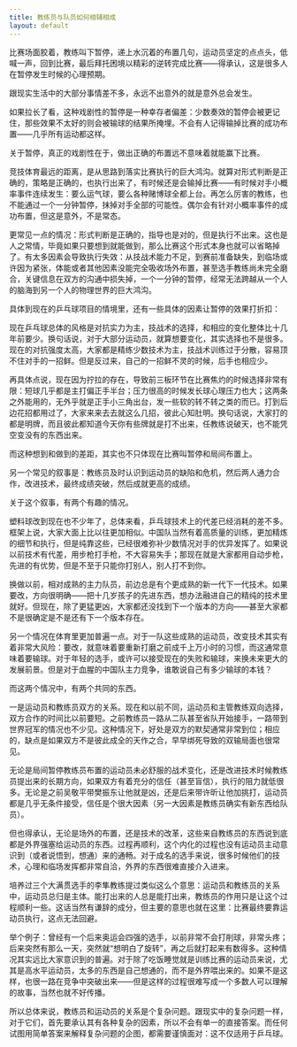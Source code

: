 ```yaml
---
title: 教练员与队员如何相辅相成
layout: default
---
```


比赛场面胶着，教练叫下暂停，递上水沉着的布置几句，运动员坚定的点点头，低喊一声，回到比赛，最后拜托困境以精彩的逆转完成比赛——得承认，这是很多人在暂停发生时候的心理预期。

跟现实生活中的大部分事情差不多，永远不出意外的就是意外总会发生。

如果拉长了看，这种戏剧性的暂停是一种幸存者偏差：少数奏效的暂停会被更记住，那些效果不太好的则会被输球的结果所掩埋。不会有人记得输掉比赛的成功布置——几乎所有运动都这样。

关于暂停，真正的戏剧性在于，做出正确的布置远不意味着就能赢下比赛。

竞技体育最远的距离，是从思路到落实比赛执行的巨大鸿沟。就算对形式判断是正确的，策略是正确的，也执行出来了，有时候还是会输掉比赛——有时候对手小概率事件连续发生：要么运气球，要么各种赌博球全都上台。再怎么厉害的教练，也不能通过一个一分钟暂停，抹掉对手全部的可能性。偶尔会有针对小概率事件的成功布置，但这是意外，不是常态。

更常见一点的情况：形式判断是正确的，指导也是对的，但是执行不出来。这也是人之常情，毕竟如果只要想到就能做到，那么比赛这个形式本身也就可以省略掉了。有太多因素会导致执行失效：从技战术能力不足，到赛前准备缺失，到临场或许因为紧张，体能或者其他因素没能完全吸收场外布置，甚至选手教练尚未完全磨合，关键信息在双方的沟通中损失掉，一个一分钟的暂停，经常无法跨越从一个人的脑海到另一个人的物理世界的巨大鸿沟。

具体到现在的乒乓球项目的情境里，还有一些具体的因素让暂停的效果打折扣：

现在乒乓球总体的风格是对抗实力为主，技战术的选择，和相应的变化整体比十几年前要少。换句话说，对于大部分运动员，就算想要变化，其实选择也不是很多。现在的对抗强度太高，大家都是精练少数技术为主，技战术训练过于分散，容易顶不住对手的一招鲜。但是反过来，自己的一招鲜不灵的时候，后手也相应少。

再具体点说，现在因为拧拉的存在，导致前三板环节在比赛焦灼的时候选择非常有限：短球几乎都是主打偏正手半台；压力很高的时候发长球心理压力也大；这两条之外能用的，无外乎就是正手小三角出台，发一些软的转不转之类的而已。打到后边花招都用过了，大家来来去去就这么几招，彼此心知肚明。换句话说，大家打的都是明牌，而且彼此都知道今天你有些牌就是打不出来，任教练说破天，也不能凭空变没有的东西出来。


而这种想到和做到的差距，其实也不只体现在比赛叫暂停和局间布置上。

另一个常见的叙事是：教练员及时认识到运动员的缺陷和危机，然后两人通力合作，改进技术，最终成绩突破，然后成就更高的成绩。

关于这个叙事，有两个有趣的情况。

塑料球改到现在也不少年了，总体来看，乒乓球技术上的代差已经消耗的差不多。框架上说，大家大面上比以往更加相似。中国队当然有着高质量的训练，更加精炼的细节和执行，但是纯靠这些，已经很难弥补少数情况对手的优异发挥了。如果说以前技术有代差，用步枪打手枪，不大容易失手；那现在就是大家都用自动步枪，先进的有优势，但是不至于只能你打别人，别人打不到你。

换做以前，相对成熟的主力队员，前边总是有个更成熟的新一代下一代技术。如果要改，方向很明确——把十几岁孩子的先进东西，想办法融进自己的精纯的技术里就好。但现在，除了更猛更凶，大家都还没找到下一个版本的方向——甚至大家都不是很确定是不是还有下一个版本存在。

另一个情况在体育里更加普遍一点。对于一队这些成熟的运动员，改变技术其实有着非常大风险：要改，就意味着要重新打磨之前成千上万小时的习惯，而这通常意味着要输球。对于年轻的选手，或许可以接受现在的失败和输球，来换未来更大的发展前景。但是对于血腥的中国队主力竞争，谁敢说自己有多少输球的本钱？


而这两个情况中，有两个共同的东西。

一是运动员和教练员双方的关系。现在和以前不同，运动员和主管教练双向选择，双方合作的时间比以前要短。之前教练员一路从二队甚至省队开始接手，一路带到世界冠军的情况也不少见。这种情况下，好处是双方的默契通常非常到位；相应的，缺点是如果双方不是彼此成全的天作之合，早早绑死导致的双输局面也很常见。

无论是局间暂停教练员布置的运动员未必舒服的战术变化，还是改进技术时候教练员提出来的长期方向，如果双方有着充分的信任（甚至盲信），执行的阻力就低很多。无论是之前吴敬平带樊振东让他就是凶，还是后来带许昕让他加挑打，运动员都是几乎无条件接受，信任是个很大因素（另一大因素是教练员确实有新东西给队员）。

但也得承认，无论是场外的布置，还是技术的改革，这些来自教练员的东西说到底都是外界强塞给运动员的东西。过程再顺利，这个内化的过程也没有运动员主动意识到（或者说悟到，想通）来的通畅。对于成名的选手来说，很多时候他们的技术，心理和临场发挥都非常自洽，外界的东西很难直接介入进来。

培养过三个大满贯选手的李隼教练提过类似这么个意思：运动员和教练员的关系中，运动员总归是主体。能打出来的人总是能打出来，教练员的作用只是让这个过程顺利一些。这话当然有谦辞的成分，但主要的意思也就在这里：比赛最终要靠运动员执行，这点无法回避。

举个例子：曾经有一个后来奥运会四强的选手，以前非常不会打削球，非常头疼；后来突然有那么一天，突然就“想明白了旋转”，再之后就打起来有数得多。这种情况其实远比大家意识到的普遍。对于除了吃饭睡觉就是训练比赛的运动员来说，尤其是高水平运动员，太多的东西是自己想通的，而不是外界喂出来的。如果不是这样，也很一路在竞争中突破出来——但是这样的过程很难写成一个多数人可以理解的故事，当然也就不好传播。

所以总体来说，教练员和运动员的关系是个复杂问题。跟现实中的复杂问题一样，对于它们，首先要承认其有各种复杂的因素，所以不会有单一的直接答案。而任何试图用简单答案来解释复杂问题的企图，都需要谨慎面对：这不仅适用于乒乓球。

